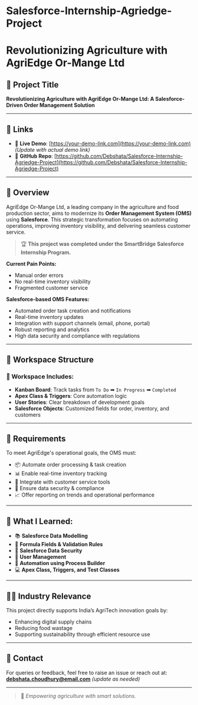 # Salesforce-Internship-Agriedge-Project
# Revolutionizing Agriculture with AgriEdge Or-Mange Ltd

## 🚀 Project Title
**Revolutionizing Agriculture with AgriEdge Or-Mange Ltd: A Salesforce-Driven Order Management Solution**

---

## 🔗 Links
- 🔴 **Live Demo**: [https://your-demo-link.com](https://your-demo-link.com) *(Update with actual demo link)*
- 🧠 **GitHub Repo**: [https://github.com/Debshata/Salesforce-Internship-Agriedge-Project](https://github.com/Debshata/Salesforce-Internship-Agriedge-Project)

---

## 🧠 Overview
AgriEdge Or-Mange Ltd, a leading company in the agriculture and food production sector, aims to modernize its **Order Management System (OMS)** using **Salesforce**. This strategic transformation focuses on automating operations, improving inventory visibility, and delivering seamless customer service.

> 🏆 **This project was completed under the SmartBridge Salesforce Internship Program.**

**Current Pain Points:**
- Manual order errors
- No real-time inventory visibility
- Fragmented customer service

**Salesforce-based OMS Features:**
- Automated order task creation and notifications
- Real-time inventory updates
- Integration with support channels (email, phone, portal)
- Robust reporting and analytics
- High data security and compliance with regulations

---

## 🧩 Workspace Structure
### 📁 Workspace Includes:
- **Kanban Board**: Track tasks from `To Do` ➡ `In Progress` ➡ `Completed`
- **Apex Class & Triggers**: Core automation logic
- **User Stories**: Clear breakdown of development goals
- **Salesforce Objects**: Customized fields for order, inventory, and customers

---

## 📌 Requirements
To meet AgriEdge's operational goals, the OMS must:
- 📦 Automate order processing & task creation
- 📊 Enable real-time inventory tracking
- 🤝 Integrate with customer service tools
- 🔐 Ensure data security & compliance
- 📈 Offer reporting on trends and operational performance

---

## 🎯 What I Learned:
- 📚 **Salesforce Data Modelling**
- 🧮 **Formula Fields & Validation Rules**
- 🔐 **Salesforce Data Security**
- 👥 **User Management**
- 🤖 **Automation using Process Builder**
- 💻 **Apex Class, Triggers, and Test Classes**

---

## 👩‍🌾 Industry Relevance
This project directly supports India’s AgriTech innovation goals by:
- Enhancing digital supply chains
- Reducing food wastage
- Supporting sustainability through efficient resource use

---

## 📧 Contact
For queries or feedback, feel free to raise an issue or reach out at: **debshata.choudhury@email.com** *(update as needed)*

---

> 🌱 *Empowering agriculture with smart solutions.*
